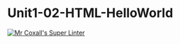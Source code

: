 # Unit1-02-HTML-HelloWorld

[![Mr Coxall's Super Linter](https://github.com/ICD2O-Digital-Tech-AtriSarker/Unit1-01-HTML-HelloWorld/workflows/Mr%20Coxall's%20Super%20Linter/badge.svg)](https://github.com/ICD2O-Digital-Tech-AtriSarker/Unit1-01-HTML-HelloWorld/actions/)
